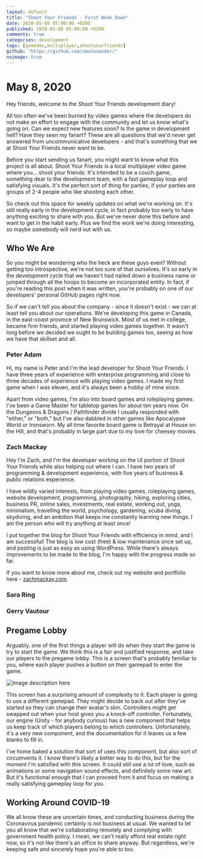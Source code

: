 ```yaml
---
layout: default
title: "Shoot Your Friends - First Week Down"
date: 2020-05-08 05:00:00 +0200
published: 2020-05-08 05:00:00 +0200
comments: true
categories: development
tags: [gamedev,multiplayer,shootyourfriends]
github: "https://github.com/zmalexander/"
noimage: true
---
```


# May 8, 2020
Hey friends, welcome to the Shoot Your Friends development diary!
<!--more-->
All too often we've been burned by video games where the developers do not make an effort to engage with the community and let us know what's going on. Can we expect new features soon? Is the game in development hell? Have they seen my fanart? These are all questions that we'd never get answered from uncommunicative developers - and that's something that we at Shoot Your Friends never want to be.

Before you start sending us fanart, you might want to know what this project is all about. Shoot Your Friends is a local multiplayer video game where you... shoot your friends. It's intended to be a couch game, something dear to the development team, with a fast gameplay loop and satisfying visuals. It's the perfect sort of thing for parties, if your parties are groups of 2-4 people who like shooting each other.

So check out this space for weekly updates on what we're working on. It's still really early in the development cycle, in fact probably too early to have anything exciting to share with you. But we've never done this before and want to get in the habit early. Plus we find the work we're doing interesting, so maybe somebody will nerd out with us.

## Who We Are
So you might be wondering who the heck are these guys even? Without getting too introspective, we're not too sure of that ourselves. It's so early in the development cycle that we haven't had nailed down a business name or jumped through all the hoops to become an incorporated entity. In fact, if you're reading this post when it was written, you're probably on one of our developers' personal GitHub pages right now.

So if we can't tell you about the company - since it doesn't exist - we can at least tell you about our operations. We're developing this game in Canada, in the east-coast province of New Brunswick. Most of us met in college, became firm friends, and started playing video games together. It wasn't long before we decided we ought to be building games too, seeing as how we have that skillset and all.

### Peter Adam
Hi, my name is Peter and I'm the lead developer for Shoot Your Friends. I have three years of experience with enterprise programming and close to three decades of experience with playing video games. I made my first game when I was eleven, and it's always been a hobby of mine since.

Apart from video games, I'm also into board games and roleplaying games. I've been a Game Master for tabletop games for about ten years now. On the Dungeons & Dragons / Pathfinder divide I usually responded with "either," or "both," but I've also dabbled in other games like Apocalypse World or Ironsworn. My all time favorite board game is Betrayal at House on the Hill, and that's probably in large part due to my love for cheesey movies. 

### Zach Mackay
Hey I'm Zach, and I'm the developer working on the UI portion of Shoot Your Friends while also helping out where I can. I have two years of programming & development experience, with five years of business & public relations experience. 

I have wildly varied interests, from playing video games, roleplaying games, website development, programming, photography, hiking, exploring cities, business PR, online sales, investments, real estate, working out, yoga, minimalism, travelling the world, psychology, gardening, scuba diving, skydiving, and an ambition that keeps me constantly learning new things. I am the person who will try anything at least once!

I put together the blog for Shoot Your Friends with efficiency in mind, and I am successful! The blog is low cost (free) & low maintenance once set up, and posting is just as easy as using WordPress. While there's always improvements to be made to the blog, I'm happy with the progress made so far.

If you want to know more about me, check out my website and portfolio here - <a href="www.zachmackay.com">zachmackay.com</a>.

### Sara Ring

### Gerry Vautour

## Pregame Lobby
Arguably, one of the first things a player will do when they start the game is try to start the game. We think this is a fair and justified response, and take our players to the pregame lobby. This is a screen that's probably familiar to you, where each player pushes a button on their gamepad to enter the game.

<img class="center-block img-responsive" src="/ShootYourFriendsWebsite/assets/images/{{page.id}}/lobby5.gif" alt="Image description here"/>

This screen has a surprising amount of complexity to it. Each player is going to use a different gamepad. They might decide to back out after they've started so they can change their avatar's skin. Controllers might get swapped out when your host gives you a knock-off controller. Fortunately, our engine (Unity - for anybody curious) has a new component that helps us keep track of which players belong to which controllers. Unfortunately, it's a very new component, and the documentation for it leaves us a few blanks to fill in.

I've home baked a solution that sort of uses this component, but also sort of circumvents it. I know there's likely a better way to do this, but for the moment I'm satisfied with this screen. It could still use a lot of love, such as animations or some navigation sound effects, and definitely some new art. But it's functional enough that I can proceed from it and focus on making a really satisfying gameplay loop for you.

## Working Around COVID-19
We all know these are uncertain times, and conducting business during the Coronavirus pandemic certainly is not business at usual. We wanted to let you all know that we're collaborating remotely and complying with government health policy. I mean, we can't really afford real estate right now, so it's not like there's an office to share anyway. But regardless, we're keeping safe and sincerely hope you're able to too.
